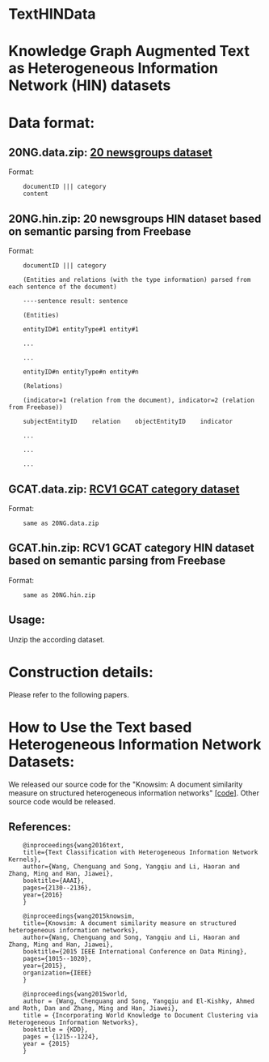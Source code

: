 # TextHINData
# Knowledge Graph Augmented Text as Heterogeneous Information Network (HIN) datasets


# Data format:

## 20NG.data.zip: [20 newsgroups dataset](http://qwone.com/~jason/20Newsgroups/)

Format:
        
        documentID ||| category
        content

## 20NG.hin.zip: 20 newsgroups HIN dataset based on semantic parsing from Freebase

Format:
        
        documentID ||| category
        
        (Entities and relations (with the type information) parsed from each sentence of the document)
        
        ----sentence result: sentence
        
        (Entities)
        
        entityID#1 entityType#1 entity#1
        
        ...
        
        ...
        
        entityID#n entityType#n entity#n
        
        (Relations)
        
        (indicator=1 (relation from the document), indicator=2 (relation from Freebase))
        
        subjectEntityID    relation    objectEntityID    indicator
        
        ...
        
        ...
        
        ...

## GCAT.data.zip: [RCV1 GCAT category dataset](http://www.daviddlewis.com/resources/testcollections/rcv1/)

Format:
        
        same as 20NG.data.zip

## GCAT.hin.zip: RCV1 GCAT category HIN dataset based on semantic parsing from Freebase

Format:
        
        same as 20NG.hin.zip

## Usage:
  
  Unzip the according dataset.


# Construction details:

  Please refer to the following papers.
  
# How to Use the Text based Heterogeneous Information Network Datasets:
We released our source code for the "Knowsim: A document similarity measure on structured heterogeneous information networks" [[code]](https://github.com/cgraywang/TextHIN). Other source code would be released.

## References:

        @inproceedings{wang2016text,
        title={Text Classification with Heterogeneous Information Network Kernels},
        author={Wang, Chenguang and Song, Yangqiu and Li, Haoran and Zhang, Ming and Han, Jiawei},
        booktitle={AAAI},
        pages={2130--2136},
        year={2016}
        }

        @inproceedings{wang2015knowsim,
        title={Knowsim: A document similarity measure on structured heterogeneous information networks},
        author={Wang, Chenguang and Song, Yangqiu and Li, Haoran and Zhang, Ming and Han, Jiawei},
        booktitle={2015 IEEE International Conference on Data Mining},
        pages={1015--1020},
        year={2015},
        organization={IEEE}
        }

        @inproceedings{wang2015world,
        author = {Wang, Chenguang and Song, Yangqiu and El-Kishky, Ahmed and Roth, Dan and Zhang, Ming and Han, Jiawei},
        title = {Incorporating World Knowledge to Document Clustering via Heterogeneous Information Networks},
        booktitle = {KDD},
        pages = {1215--1224},
        year = {2015}
        }

